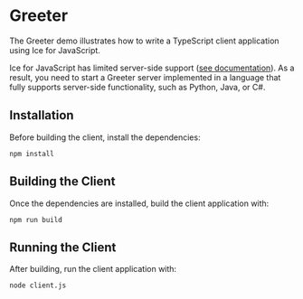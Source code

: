 # Greeter

The Greeter demo illustrates how to write a TypeScript client application using Ice for JavaScript.

Ice for JavaScript has limited server-side support ([see documentation][1]). As a result, you need to start a Greeter
server implemented in a language that fully supports server-side functionality, such as Python, Java, or C#.

## Installation

Before building the client, install the dependencies:

```shell
npm install
```

## Building the Client

Once the dependencies are installed, build the client application with:

```shell
npm run build
```

## Running the Client

After building, run the client application with:

```shell
node client.js
```

[1]: https://doc.zeroc.com/ice/3.7/language-mappings/javascript-mapping
